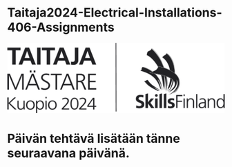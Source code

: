 # Taitaja2024-Electrical-Installations-406-Assignments

<img src="https://github.com/SakkyTT/Taitaja2024-Electrical-Installations-406-Assignments/blob/main/Taitaja-logo-Kuopio2024-vaaka_png.png" alt="Project Logo">
<h1>Päivän tehtävä lisätään tänne seuraavana päivänä.</h1>
